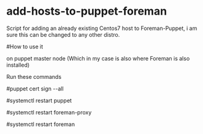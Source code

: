 # add-hosts-to-puppet-foreman
Script for adding an already existing Centos7 host to Foreman-Puppet, i am sure this can be changed 
to any other distro.

#How to use it 

on puppet master node (Which in my case is also where Foreman is also installed)

Run these commands

#puppet cert sign --all

#systemctl restart puppet

#systemctl restart foreman-proxy

#systemctl restart foreman


